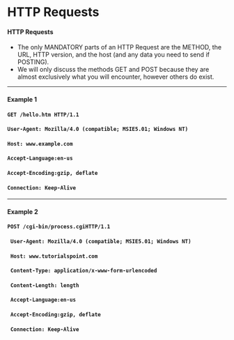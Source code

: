 # HTTP Requests

#### **HTTP Requests**

* The only MANDATORY parts of an HTTP Request are the METHOD, the URL, HTTP version, and the host \(and any data you need to send if POSTING\).
* We will only discuss the methods GET and POST because they are almost exclusively what you will encounter, however others do exist.

---

#### Example 1

#### `GET /hello.htm HTTP/1.1`

#### `User-Agent: Mozilla/4.0 (compatible; MSIE5.01; Windows NT)`

#### `Host: www.example.com`

#### `Accept-Language:en-us`

#### `Accept-Encoding:gzip, deflate`

#### `Connection: Keep-Alive`

-------------------------------------------

#### Example 2

#### `POST /cgi-bin/process.cgiHTTP/1.1`

#### ` User-Agent: Mozilla/4.0 (compatible; MSIE5.01; Windows NT)`

#### ` Host: www.tutorialspoint.com`

#### ` Content-Type: application/x-www-form-urlencoded`

#### ` Content-Length: length`

#### ` Accept-Language:en-us`

#### ` Accept-Encoding:gzip, deflate`

#### ` Connection: Keep-Alive`




